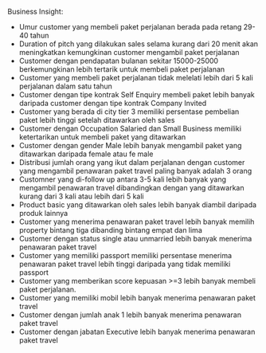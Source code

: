 Business Insight:
  - Umur customer yang membeli paket perjalanan berada pada retang 29-40 tahun
  - Duration of pitch yang dilakukan sales selama kurang dari 20 menit akan meningkatkan kemungkinan customer mengambil paket perjalanan
  - Customer dengan pendapatan bulanan sekitar 15000-25000 berkemungkinan lebih tertarik untuk membeli paket perjalanan
  - Customer yang membeli paket perjalanan tidak melelati lebih dari 5 kali perjalanan dalam satu tahun
  - Customer dengan tipe kontrak Self Enquiry membeli paket lebih banyak daripada customer dengan tipe kontrak Company Invited
  - Customer yang berada di city tier 3 memiliki persentase pembelian paket lebih tinggi setelah ditawarkan oleh sales
  - Customer dengan Occupation Salaried dan Small Business memiliki ketertarikan untuk membeli paket yang ditawarkan
  - Customer dengan gender Male lebih banyak mengambil paket yang ditawarkan daripada female atau fe male
  - Distribusi jumlah orang yang ikut dalam perjalanan dengan customer yang mengambil penawaran paket travel paling banyak adalah 3 orang
  - Customner yang di-follow up antara 3-5 kali lebih banyak yang mengambil penawaran travel dibandingkan dengan yang ditawarkan kurang dari 3 kali atau lebih dari 5 kali
  - Product basic yang ditawarkan oleh sales lebih banyak diambil daripada produk lainnya
  - Customer yang menerima penawaran paket travel lebih banyak memilih property bintang tiga dibanding bintang empat dan lima
  - Customer dengan status single atau unmarried lebih banyak menerima penawaran paket travel
  - Customer yang memiliki passport memiliki persentase menerima penawaran paket travel lebih tinggi daripada yang tidak memiliki passport
  - Customer yang memberikan score kepuasan >=3 lebih banyak membeli paket perjalanan.
  - Customer yang memiliki mobil lebih banyak menerima penawaran paket travel
  - Customer dengan jumlah anak 1 lebih banyak menerima penawaran paket travel
  - Customer dengan jabatan Executive lebih banyak menerima penawaran paket travel
